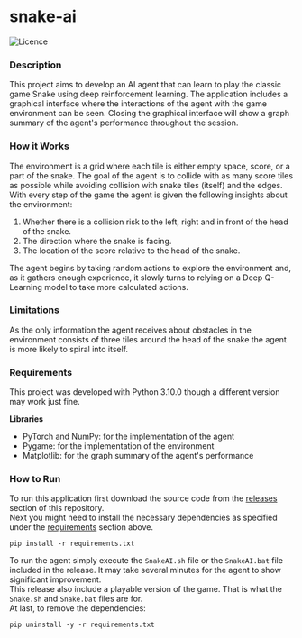 # snake-ai

![Licence](https://img.shields.io/github/license/bubbleship/snake-ai)

### Description

This project aims to develop an AI agent that can learn to play the classic game Snake using deep
reinforcement learning. The application includes a graphical interface where the interactions of
the agent with the game environment can be seen. Closing the graphical interface will show a
graph summary of the agent's performance throughout the session.

### How it Works

The environment is a grid where each tile is either empty space, score, or a part of the snake.
The goal of the agent is to collide with as many score tiles as possible while avoiding
collision with snake tiles (itself) and the edges.
<br>
With every step of the game the agent is given the following insights about the environment:

1. Whether there is a collision risk to the left, right and in front of the head of the snake.
2. The direction where the snake is facing.
3. The location of the score relative to the head of the snake.

The agent begins by taking random actions to explore the environment and, as it gathers enough
experience, it slowly turns to relying on a Deep Q-Learning model to take more calculated actions.

### Limitations

As the only information the agent receives about obstacles in the environment consists of three tiles
around the head of the snake the agent is more likely to spiral into itself.

### Requirements

This project was developed with Python 3.10.0 though a different version may work just fine.

**Libraries**

* PyTorch and NumPy: for the implementation of the agent
* Pygame: for the implementation of the environment
* Matplotlib: for the graph summary of the agent's performance

### How to Run

To run this application first download the source code from the
[releases](https://github.com/bubbleship/snake-ai/releases) section of
this repository.
<br>
Next you might need to install the necessary dependencies as specified under the
[requirements](https://github.com/bubbleship/snake-ai#Requirements) section above.
```
pip install -r requirements.txt
```
To run the agent simply execute the `SnakeAI.sh` file or the `SnakeAI.bat` file included in the
release. It may take several minutes for the agent to show significant improvement.
<br>
This release also include a playable version of the game. That is what the `Snake.sh` and `Snake.bat`
files are for.
<br>
At last, to remove the dependencies:
```
pip uninstall -y -r requirements.txt
```
